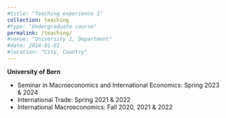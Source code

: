```yaml
---
#title: "Teaching experience 1"
collection: teaching
#type: "Undergraduate course"
permalink: /teaching/
#venue: "University 1, Department"
#date: 2014-01-01
#location: "City, Country"
---
```


**University of Bern**

* Seminar in Macroeconomics and International Economics: Spring 2023 & 2024
* International Trade: Spring 2021 & 2022
* International Macroeconomics: Fall 2020, 2021 & 2022
